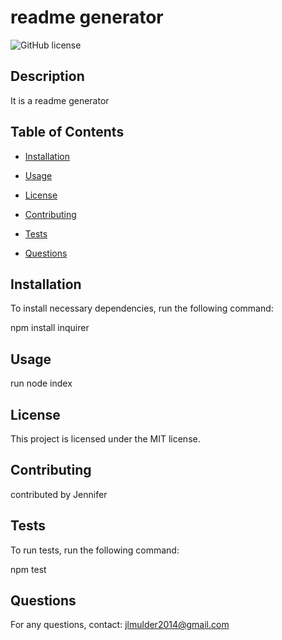 # readme generator
![GitHub license](https://img.shields.io/badge/license-MIT-blue.svg)

## Description

It is a readme generator

## Table of Contents

* [Installation](#installation)

* [Usage](#usage)

* [License](#license)

* [Contributing](#contributing)

* [Tests](#tests)

* [Questions](#questions)

## Installation

To install necessary dependencies, run the following command:

npm install inquirer

## Usage

run node index

## License

This project is licensed under the MIT license.

## Contributing

contributed by Jennifer

## Tests

To run tests, run the following command:

npm test

## Questions

For any questions, contact: jlmulder2014@gmail.com

